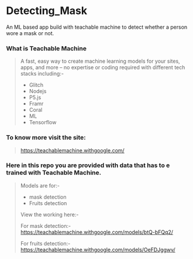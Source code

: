 # Detecting_Mask
An ML based app build with teachable machine to detect whether a person wore a mask or not.

### What is Teachable Machine
>
>A fast, easy way to create machine learning models for your sites, apps, and more – no expertise or coding required with different tech stacks including:-
>
>- Glitch
>- Nodejs
>- P5.js
>- Framr
>- Coral
>- ML
>- Tensorflow

### To know more visit the site:
>
>https://teachablemachine.withgoogle.com/

### Here in this repo you are provided with data that has to e trained with Teachable Machine.
>
>Models are for:-
>- mask detection
>- Fruits detection
>
>View the working here:-
>
>For mask detection:-https://teachablemachine.withgoogle.com/models/btQ-bFQq2/
>
>For fruits detection:-https://teachablemachine.withgoogle.com/models/OeFDJggwv/



